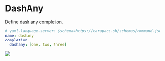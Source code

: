 # DashAny

Define [dash any completion](https://carapace-sh.github.io/carapace/carapace/gen/dashAnyCompletion.html).

```yaml
# yaml-language-server: $schema=https://carapace.sh/schemas/command.json
name: dashany
completion:
  dashany: [one, two, three]
```

![](dashany.cast)
